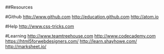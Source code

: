 ##Resources

#Github
http://www.github.com
http://education.github.com
http://atom.io

#Help
http://www.css-tricks.com

#Learning
http://www.teamtreehouse.com
http://www.codecademy.com
https://html5forwebdesigners.com/
http://learn.shayhowe.com/
http://marksheet.io/
